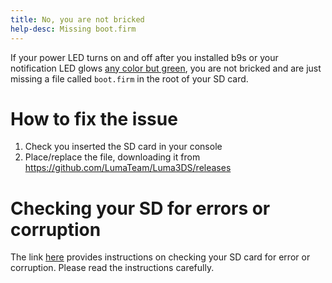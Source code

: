 ```yaml
---
title: No, you are not bricked
help-desc: Missing boot.firm
---
```


If your power LED turns on and off after you installed b9s or your notification LED glows [any color but green](https://github.com/SciresM/boot9strap#led-status-codes), you are not bricked and are just missing a file called `boot.firm` in the root of your SD card.

# How to fix the issue
1. Check you inserted the SD card in your console
2. Place/replace the file, downloading it from https://github.com/LumaTeam/Luma3DS/releases

# Checking your SD for errors or corruption
The link [here](https://wiki.hacks.guide/wiki/Checking_SD_card_integrity) provides instructions on checking your SD card for error or corruption.
Please read the instructions carefully.
